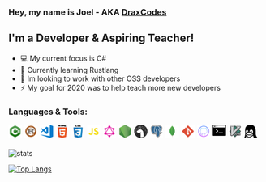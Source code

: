 ### Hey, my name is Joel - AKA [DraxCodes](https://dev.draxis.work)

## I'm a Developer & Aspiring Teacher!
- 💻 My current focus is C#
- 🌱 Currently learning Rustlang
- 👯 Im looking to work with other OSS developers
- ⚡ My goal for 2020 was to help teach more new developers

### Languages & Tools:
<img style="margin-right: 5px" align="left" alt="VCSharp" width="26px" src="https://raw.githubusercontent.com/vscode-icons/vscode-icons/master/icons/file_type_csharp2.svg" />
<img style="margin-right: 5px" align="left" alt="Rustlang" width="26px" src="https://raw.githubusercontent.com/vscode-icons/vscode-icons/master/icons/file_type_rust.svg" />
<img style="margin-right: 5px" align="left" alt="Visual Studio Code" width="26px" src="https://raw.githubusercontent.com/github/explore/80688e429a7d4ef2fca1e82350fe8e3517d3494d/topics/visual-studio-code/visual-studio-code.png" />
<img style="margin-right: 5px" align="left" alt="HTML5" width="26px" src="https://raw.githubusercontent.com/github/explore/80688e429a7d4ef2fca1e82350fe8e3517d3494d/topics/html/html.png" />
<img style="margin-right: 5px" align="left" alt="CSS3" width="26px" src="https://raw.githubusercontent.com/github/explore/80688e429a7d4ef2fca1e82350fe8e3517d3494d/topics/css/css.png" />
<img style="margin-right: 5px" align="left" alt="JavaScript" width="26px" src="https://raw.githubusercontent.com/vscode-icons/vscode-icons/master/icons/file_type_js.svg" />
<img style="margin-right: 5px" align="left" alt="GraphQL" width="26px" src="https://raw.githubusercontent.com/vscode-icons/vscode-icons/master/icons/file_type_graphql.svg" />
<img style="margin-right: 5px" align="left" alt="Node.js" width="26px" src="https://raw.githubusercontent.com/github/explore/80688e429a7d4ef2fca1e82350fe8e3517d3494d/topics/nodejs/nodejs.png" />
<img style="margin-right: 5px" align="left" alt="Deno" width="26px" src="icons/deno.svg" />
<img style="margin-right: 5px" align="left" alt="PGSQL" width="26px" src="https://raw.githubusercontent.com/vscode-icons/vscode-icons/master/icons/file_type_pgsql.svg" />
<img style="margin-right: 5px" align="left" alt="MongoDB" width="26px" src="https://raw.githubusercontent.com/vscode-icons/vscode-icons/master/icons/file_type_mongo.svg" />
<img style="margin-right: 5px" align="left" alt="Git" width="26px" src="https://raw.githubusercontent.com/vscode-icons/vscode-icons/master/icons/file_type_git.svg" />
<img style="margin-right: 5px" align="left" alt="GitHub" width="26px" src="icons/github.png" />
<img style="margin-right: 5px" align="left" alt="Terminal" width="26px" src="icons/cmd-terminal.svg" />
<img style="margin-right: 5px" align="left" alt="Vim" width="26px" src="https://raw.githubusercontent.com/vscode-icons/vscode-icons/master/icons/file_type_vim.svg" />
<img style="margin-right: 5px" align="left" alt="Linux" width="26px" src="icons/linux.svg" />

<br><br>

![stats](https://github-readme-stats.vercel.app/api?username=draxcodes&theme=radical&show_icons=true&hide_border=true&include_all_commits=true&custom_title=My%20Github%20Stats)

[![Top Langs](https://github-readme-stats.vercel.app/api/top-langs/?username=draxcodes&layout=compact&theme=radical&hide_border=true)](https://github.com/draxcodes)
